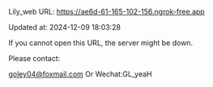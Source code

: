 Lily_web URL: https://ae6d-61-165-102-156.ngrok-free.app

Updated at: 2024-12-09 18:03:28

If you cannot open this URL, the server might be down.

Please contact: 

goley04@foxmail.com Or Wechat:GL_yeaH